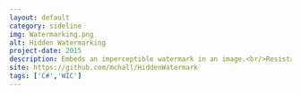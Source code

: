 ```yaml
---
layout: default
category: sideline
img: Watermarking.png
alt: Hidden Watermarking
project-date: 2015
description: Embeds an imperceptible watermark in an image.<br/>Resistant to various forms of attack, including taking a screenshot of the image<br/>Used in Property24 to catch agents uploading images taken off the portal from other listings without permission.
site: https://github.com/mchall/HiddenWatermark
tags: ['C#','WIC']
---
```

